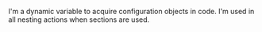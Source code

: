 I'm a dynamic variable to acquire configuration objects in code. I'm used in all nesting actions when sections are used. 